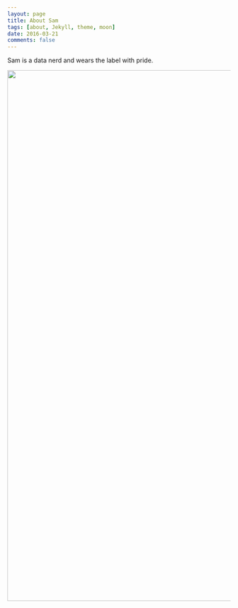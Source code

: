 ```yaml
---
layout: page
title: About Sam
tags: [about, Jekyll, theme, moon]
date: 2016-03-21
comments: false
---
```

    
Sam is a data nerd and wears the label with pride. 

<a href="https://s24.postimg.org/ctbft5glh/Sam_Falk_Resume.jpg"><img src="https://s24.postimg.org/ctbft5glh/Sam_Falk_Resume.jpg" width="1200"></a>